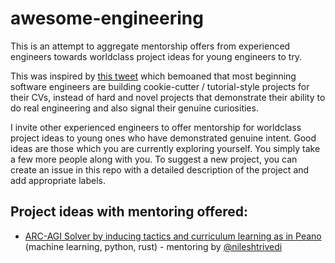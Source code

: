 # awesome-engineering

This is an attempt to aggregate mentorship offers from experienced engineers towards worldclass project ideas for young engineers to try.

This was inspired by [this tweet](https://x.com/codepetence/status/1803106739686133969) which bemoaned that most beginning software engineers are building cookie-cutter / tutorial-style projects for their CVs, instead of hard and novel projects that demonstrate their ability to do real engineering and also signal their genuine curiosities. 

I invite other experienced engineers to offer mentorship for worldclass project ideas to young ones who have demonstrated genuine intent. Good ideas are those which you are currently exploring yourself. You simply take a few more people along with you. To suggest a new project, you can create an issue in this repo with a detailed description of the project and add appropriate labels. 

## Project ideas with mentoring offered:

- [ARC-AGI Solver by inducing tactics and curriculum learning as in Peano](https://github.com/nileshtrivedi/awesome-engineering/issues/1) (machine learning, python, rust) - mentoring by [@nileshtrivedi](https://github.com/nileshtrivedi)
